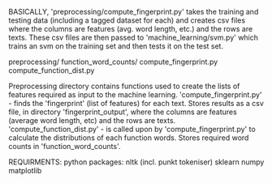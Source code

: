 BASICALLY, 'preprocessing/compute_fingerprint.py' takes the training and testing data (including a tagged dataset for each) and creates csv files where the columns are features (avg. word length, etc.) and the rows are texts. These csv files are then passed to 'machine_learning/svm.py' which trains an svm on the training set and then tests it on the test set.

preprocessing/
  function_word_counts/
  compute_fingerprint.py
  compute_function_dist.py
  
Preprocessing directory contains functions used to create the lists of features required as input to the machine learning.
'compute_fingerprint.py' - finds the 'fingerprint' (list of features) for each text. Stores results as a csv file, in directory 'fingerprint_output', where the columns are features (average word length, etc) and the rows are texts.
'compute_function_dist.py' - is called upon by 'compute_fingerprint.py' to calculate the distributions of each function words. Stores required word counts in 'function_word_counts'.

REQUIRMENTS:
python packages: 
  nltk (incl. punkt tokeniser)
  sklearn
  numpy
  matplotlib
